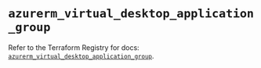 # `azurerm_virtual_desktop_application_group`

Refer to the Terraform Registry for docs: [`azurerm_virtual_desktop_application_group`](https://registry.terraform.io/providers/hashicorp/azurerm/4.31.0/docs/resources/virtual_desktop_application_group).
